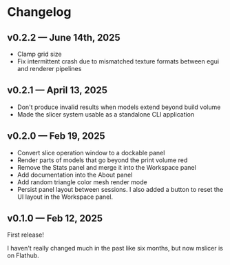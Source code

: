 # Changelog

## v0.2.2 &mdash; June 14th, 2025

- Clamp grid size
- Fix intermittent crash due to mismatched texture formats between egui and renderer pipelines

## v0.2.1 &mdash; April 13, 2025

- Don't produce invalid results when models extend beyond build volume
- Made the slicer system usable as a standalone CLI application

## v0.2.0 &mdash; Feb 19, 2025

- Convert slice operation window to a dockable panel
- Render parts of models that go beyond the print volume red
- Remove the Stats panel and merge it into the Workspace panel
- Add documentation into the About panel
- Add random triangle color mesh render mode
- Persist panel layout between sessions. I also added a button to reset the UI layout in the Workspace panel.

## v0.1.0 &mdash; Feb 12, 2025

First release!

I haven't really changed much in the past like six months, but now mslicer is on Flathub.
